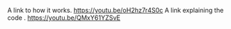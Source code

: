 A link to how it works. https://youtu.be/oH2hz7r4S0c
A link explaining the code . https://youtu.be/QMxY61YZSvE
